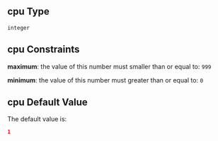 ## cpu Type

`integer`

## cpu Constraints

**maximum**: the value of this number must smaller than or equal to: `999`

**minimum**: the value of this number must greater than or equal to: `0`

## cpu Default Value

The default value is:

```json
1
```
